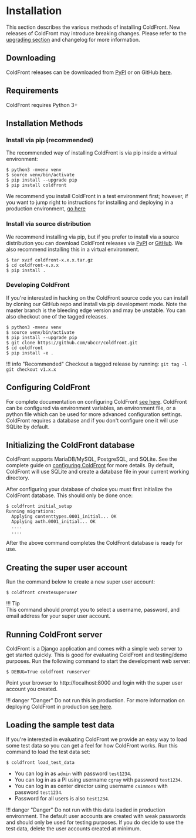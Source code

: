 # Installation

This section describes the various methods of installing ColdFront. New
releases of ColdFront may introduce breaking changes. Please refer to the
[upgrading section](upgrading.md) and changelog for more information.

## Downloading

ColdFront releases can be downloaded from
[PyPI](https://pypi.org/project/coldfront/#files) or on GitHub
[here](https://github.com/ubccr/coldfront/releases).

## Requirements

ColdFront requires Python 3+

## Installation Methods

### Install via pip (recommended)

The recommended way of installing ColdFront is via pip inside a virtual
environment:

```
$ python3 -mvenv venv
$ source venv/bin/activate
$ pip install --upgrade pip
$ pip install coldfront
```
We recommend you install ColdFront in a test environment first;
however, if you want to jump right to instructions for installing and deploying
in a production environment, [go here](deploy.md)

### Install via source distribution

We recommend installing via pip, but if you prefer to install via a source
distribution you can download ColdFront releases via
[PyPI](https://pypi.org/project/coldfront/#files) or
[GitHub](https://github.com/ubccr/coldfront/releases). We also recommend
installing this in a virtual environment.

```
$ tar xvzf coldfront-x.x.x.tar.gz
$ cd coldfront-x.x.x
$ pip install .
```

### Developing ColdFront

If you're interested in hacking on the ColdFront source code you can install by
cloning our GitHub repo and install via pip development mode. Note the master
branch is the bleeding edge version and may be unstable. You can also checkout
one of the tagged releases.
```
$ python3 -mvenv venv
$ source venv/bin/activate
$ pip install --upgrade pip
$ git clone https://github.com/ubccr/coldfront.git
$ cd coldfront
$ pip install -e .
```

!!! info "Recommended"
    Checkout a tagged release by running:
    ```
    git tag -l
    git checkout v1.x.x
    ```

## Configuring ColdFront

For complete documentation on configuring ColdFront [see here](config.md).
ColdFront can be configured via environment variables, an environment file, or
a python file which can be used for more advanced configuration settings.
ColdFront requires a database and if you don't configure one it will use SQLite
by default.

## Initializing the ColdFront database

ColdFront supports MariaDB/MySQL, PostgreSQL, and SQLite. See the complete
guide on [configuring ColdFront](config.md) for more details. By default, ColdFront will use
SQLite and create a database file in your current working directory.

After configuring your database of choice you must first initialize the
ColdFront database. This should only be done once:

```
$ coldfront initial_setup
Running migrations:
  Applying contenttypes.0001_initial... OK
  Applying auth.0001_initial... OK
  ....
  ....
```

After the above command completes the ColdFront database is ready for use.

## Creating the super user account

Run the command below to create a new super user account:

```
$ coldfront createsuperuser
```
!!! Tip  
    This command should prompt you to select a username, password, and email address for your super user account.  

## Running ColdFront server

ColdFront is a Django application and comes with a simple web server to get
started quickly. This is good for evaluating ColdFront and testing/demo
purposes. Run the following command to start the development web server:

```
$ DEBUG=True coldfront runserver
```

Point your browser to http://localhost:8000 and login with the super user
account you created.

!!! danger "Danger"
    Do not run this in production. For more information on deploying ColdFront
    in production [see here](deploy.md).

## Loading the sample test data

If you're interested in evaluating ColdFront we provide an easy way to load
some test data so you can get a feel for how ColdFront works. Run this command
to load the test data set:

```
$ coldfront load_test_data
```

- You can log in as `admin` with password `test1234`.
- You can log in as a PI using username `cgray` with password `test1234`.
- You can log in as center director using username `csimmons` with password `test1234`.
- Password for all users is also `test1234`.

!!! danger "Danger"
    Do not run with this data loaded in production environment. The default
    user accounts are created with weak passwords and should only be used for
    testing purposes. If you do decide to use the test data, delete the user
    accounts created at minimum.
